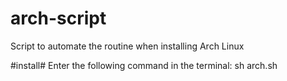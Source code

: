 # arch-script
Script to automate the routine when installing Arch Linux

#install#
Enter the following command in the terminal:
sh arch.sh
